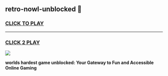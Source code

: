 
## retro-nowl-unblocked 👋
<h3>
<a href="https://premium.freeplayer.one?title=retro-nowl-unblocked&ref=14F">CLICK TO PLAY</a></h3>
<hr>

<h3>
<a href="https://premium.freeplayer.one?title=retro-nowl-unblocked&ref=14F">CLICK 2 PLAY</a>
  
</h3>

<a href="https://premium.freeplayer.one?title=retro-nowl-unblocked&ref=12F/"><img src="https://clearcache.store/games.png"></a>


**worlds hardest game unblocked: Your Gateway to Fun and Accessible Online Gaming**
